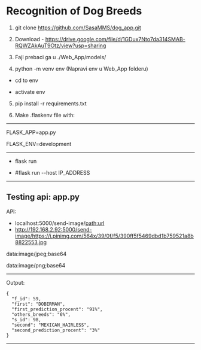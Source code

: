<h1>Recognition of Dog Breeds</h1>


1. git clone https://github.com/SasaMMS/dog_app.git
2. Download - https://drive.google.com/file/d/1GDux7Nto7da314SMAB-RQWZAkAuT9Otz/view?usp=sharing
3. Fajl prebaci ga u ./Web_App/models/

4. python -m venv env (Napravi env u Web_App folderu)

- cd to env 

- activate env

5. pip install -r requirements.txt


6. Make .flaskenv file with:
------------------------
FLASK_APP=app.py 

FLASK_ENV=development

------------------------
- flask run

- #flask run --host IP_ADDRESS

--------------------------
Testing api: app.py
--------------------------
API:

- localhost:5000/send-image/<path:url>
- http://192.168.2.92:5000/send-image/https://i.pinimg.com/564x/39/0f/f5/390ff5f5469dbd1b759521a8b8822553.jpg

data:image/jpeg;base64

data:image/png;base64

--------------------------
Output:
```
{
  "f_id": 59, 
  "first": "DOBERMAN", 
  "first_prediction_procent": "91%", 
  "others_breeds": "6%", 
  "s_id": 98, 
  "second": "MEXICAN_HAIRLESS", 
  "second_prediction_procent": "3%"
}
```
--------------------------
